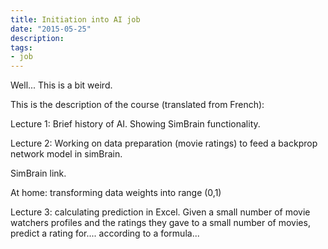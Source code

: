 ```yaml
---
title: Initiation into AI job
date: "2015-05-25"
description: 
tags: 
- job
---
```

Well... This is a bit weird. 

This is the description of the course (translated from French):

Lecture 1: Brief history of AI. Showing SimBrain functionality.

Lecture 2: Working on data preparation (movie ratings) to feed a backprop network model in simBrain.

SimBrain link.

At home: transforming data weights into range (0,1)

Lecture 3: calculating prediction in Excel. Given a small number of movie watchers profiles and the ratings they gave to a small number of movies, predict a rating for....
according to a formula...

